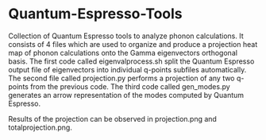 # Quantum-Espresso-Tools
Collection of Quantum Espresso tools to analyze phonon calculations. It consists of 4 files which are used to organize and produce a projection heat map of phonon calculations onto the Gamma eigenvectors orthogonal basis. The first code called eigenvalprocess.sh split the Quantum Espresso output file of eigenvectors into individual q-points subfiles automatically. 
The second file called projection.py performs a projection of any two q-points from the previous code. The third code called 
gen_modes.py generates an arrow representation of the modes computed by Quantum Espresso.

Results of the projection can be observed in projection.png and totalprojection.png.
